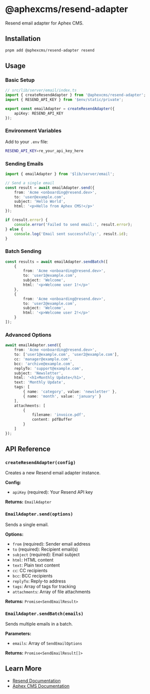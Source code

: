 # @aphexcms/resend-adapter

Resend email adapter for Aphex CMS.

## Installation

```bash
pnpm add @aphexcms/resend-adapter resend
```

## Usage

### Basic Setup

```typescript
// src/lib/server/email/index.ts
import { createResendAdapter } from '@aphexcms/resend-adapter';
import { RESEND_API_KEY } from '$env/static/private';

export const emailAdapter = createResendAdapter({
	apiKey: RESEND_API_KEY
});
```

### Environment Variables

Add to your `.env` file:

```bash
RESEND_API_KEY=re_your_api_key_here
```

### Sending Emails

```typescript
import { emailAdapter } from '$lib/server/email';

// Send a single email
const result = await emailAdapter.send({
	from: 'Acme <onboarding@resend.dev>',
	to: 'user@example.com',
	subject: 'Hello World',
	html: '<p>Hello from Aphex CMS!</p>'
});

if (result.error) {
	console.error('Failed to send email:', result.error);
} else {
	console.log('Email sent successfully:', result.id);
}
```

### Batch Sending

```typescript
const results = await emailAdapter.sendBatch([
	{
		from: 'Acme <onboarding@resend.dev>',
		to: 'user1@example.com',
		subject: 'Welcome',
		html: '<p>Welcome user 1!</p>'
	},
	{
		from: 'Acme <onboarding@resend.dev>',
		to: 'user2@example.com',
		subject: 'Welcome',
		html: '<p>Welcome user 2!</p>'
	}
]);
```

### Advanced Options

```typescript
await emailAdapter.send({
	from: 'Acme <onboarding@resend.dev>',
	to: ['user1@example.com', 'user2@example.com'],
	cc: 'manager@example.com',
	bcc: 'archive@example.com',
	replyTo: 'support@example.com',
	subject: 'Newsletter',
	html: '<h1>Monthly Update</h1>',
	text: 'Monthly Update',
	tags: [
		{ name: 'category', value: 'newsletter' },
		{ name: 'month', value: 'january' }
	],
	attachments: [
		{
			filename: 'invoice.pdf',
			content: pdfBuffer
		}
	]
});
```

## API Reference

### `createResendAdapter(config)`

Creates a new Resend email adapter instance.

**Config:**

- `apiKey` (required): Your Resend API key

**Returns:** `EmailAdapter`

### `EmailAdapter.send(options)`

Sends a single email.

**Options:**

- `from` (required): Sender email address
- `to` (required): Recipient email(s)
- `subject` (required): Email subject
- `html`: HTML content
- `text`: Plain text content
- `cc`: CC recipients
- `bcc`: BCC recipients
- `replyTo`: Reply-to address
- `tags`: Array of tags for tracking
- `attachments`: Array of file attachments

**Returns:** `Promise<SendEmailResult>`

### `EmailAdapter.sendBatch(emails)`

Sends multiple emails in a batch.

**Parameters:**

- `emails`: Array of `SendEmailOptions`

**Returns:** `Promise<SendEmailResult[]>`

## Learn More

- [Resend Documentation](https://resend.com/docs)
- [Aphex CMS Documentation](../../README.md)
